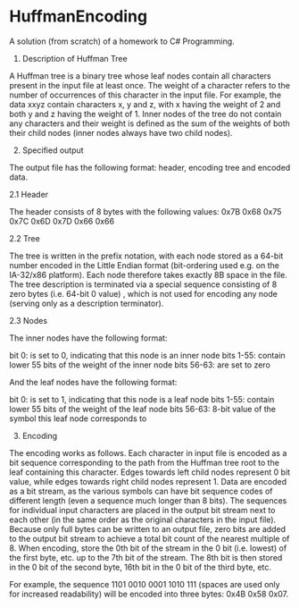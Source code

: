 # HuffmanEncoding

A solution (from scratch) of a homework to C# Programming.

1. Description of Huffman Tree

A Huffman tree is a binary tree whose leaf nodes contain all characters present in the input file at least once. 
The weight of a character refers to the number of occurrences of this character in the input file. 
For example, the data xxyz contain characters x, y and z, with x having the weight of 2 and both y and z having the weight of 1.
Inner nodes of the tree do not contain any characters and their weight is defined as the sum of the weights of both their child nodes 
(inner nodes always have two child nodes).

2. Specified output

The output file has the following format: header, encoding tree and encoded data. 

2.1 Header

The header consists of 8 bytes with the following values:
0x7B 0x68 0x75 0x7C 0x6D 0x7D 0x66 0x66

2.2 Tree

The tree is written in the prefix notation, with each node stored as a 64-bit number encoded in the Little Endian format 
(bit-ordering used e.g. on the IA-32/x86 platform). Each node therefore takes exactly 8B space in the file. 
The tree description is terminated via a special sequence consisting of 8 zero bytes (i.e. 64-bit 0 value)
, which is not used for encoding any node (serving only as a description terminator).

2.3 Nodes

The inner nodes have the following format:

bit 0: is set to 0, indicating that this node is an inner node
bits 1-55: contain lower 55 bits of the weight of the inner node
bits 56-63: are set to zero

And the leaf nodes have the following format:

bit 0: is set to 1, indicating that this node is a leaf node
bits 1-55: contain lower 55 bits of the weight of the leaf node
bits 56-63: 8-bit value of the symbol this leaf node corresponds to

3. Encoding

The encoding works as follows. Each character in input file is encoded as a bit sequence corresponding to the path from the Huffman tree root to the leaf containing this character. Edges towards left child nodes represent 0 bit value, while edges towards right child nodes represent 1. Data are encoded as a bit stream, as the various symbols can have bit sequence codes of different length (even a sequence much longer than 8 bits). The sequences for individual input characters are placed in the output bit stream next to each other (in the same order as the original characters in the input file). Because only full bytes can be written to an output file, zero bits are added to the output bit stream to achieve a total bit count of the nearest multiple of 8. When encoding, store the 0th bit of the stream in the 0 bit (i.e. lowest) of the first byte, etc. up to the 7th bit of the stream. The 8th bit is then stored in the 0 bit of the second byte, 16th bit in the 0 bit of the third byte, etc.

For example, the sequence 1101 0010 0001 1010 111 (spaces are used only for increased readability) will be encoded into three bytes: 0x4B 0x58 0x07.
